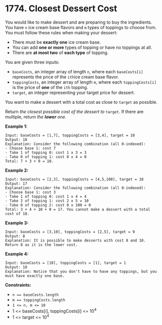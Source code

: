 # 1774. Closest Dessert Cost

You would like to make dessert and are preparing to buy the ingredients. You have `n` ice cream base flavors and `m` types of toppings to choose from. You must follow these rules when making your dessert:

- There must be **exactly one** ice cream base.
- You can add **one or more** types of topping or have no toppings at all.
- There are **at most two** of **each type** of topping.

You are given three inputs:

- `baseCosts`, an integer array of length `n`, where each `baseCosts[i]` represents the price of the `ith`ice cream base flavor.
- `toppingCosts`, an integer array of length `m`, where each `toppingCosts[i]` is the price of **one** of the `ith` topping.
- `target`, an integer representing your target price for dessert.

You want to make a dessert with a total cost as close to `target` as possible.

Return *the closest possible cost of the dessert to* `target`. If there are multiple, return *the **lower** one.*

 

**Example 1:**

```
Input: baseCosts = [1,7], toppingCosts = [3,4], target = 10
Output: 10
Explanation: Consider the following combination (all 0-indexed):
- Choose base 1: cost 7
- Take 1 of topping 0: cost 1 x 3 = 3
- Take 0 of topping 1: cost 0 x 4 = 0
Total: 7 + 3 + 0 = 10.
```

**Example 2:**

```
Input: baseCosts = [2,3], toppingCosts = [4,5,100], target = 18
Output: 17
Explanation: Consider the following combination (all 0-indexed):
- Choose base 1: cost 3
- Take 1 of topping 0: cost 1 x 4 = 4
- Take 2 of topping 1: cost 2 x 5 = 10
- Take 0 of topping 2: cost 0 x 100 = 0
Total: 3 + 4 + 10 + 0 = 17. You cannot make a dessert with a total cost of 18.
```

**Example 3:**

```
Input: baseCosts = [3,10], toppingCosts = [2,5], target = 9
Output: 8
Explanation: It is possible to make desserts with cost 8 and 10. Return 8 as it is the lower cost.
```

**Example 4:**

```
Input: baseCosts = [10], toppingCosts = [1], target = 1
Output: 10
Explanation: Notice that you don't have to have any toppings, but you must have exactly one base.
```

 

**Constraints:**

- `n == baseCosts.length`
- `m == toppingCosts.length`
- `1 <= n, m <= 10`
- 1 <= baseCosts[i], toppingCosts[i] <= 10<sup>4</sup>
- 1 <= target <= 10<sup>4</sup>
